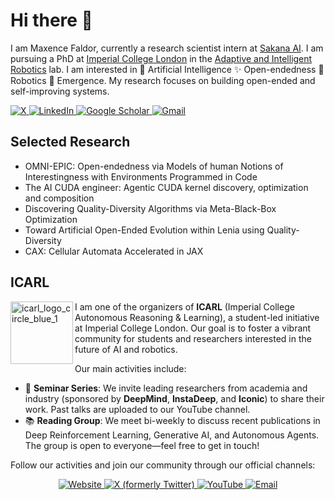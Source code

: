 # Hi there 👋

I am Maxence Faldor, currently a research scientist intern at [Sakana AI](https://sakana.ai/). I am pursuing a PhD at [Imperial College London](https://www.imperial.ac.uk) in the [Adaptive and Intelligent Robotics](https://www.imperial.ac.uk/adaptive-intelligent-robotics/) lab. I am interested in 🧠 Artificial Intelligence ✨ Open-endedness 🦾 Robotics 🦎 Emergence. My research focuses on building open-ended and self-improving systems.

<a href="https://twitter.com/maxencefaldor" target="_blank">
	<img alt="X" src="https://img.shields.io/badge/X-%23000000.svg?style=for-the-badge&logo=X&logoColor=white" />
</a>
<a href="https://www.linkedin.com/in/maxencefaldor/" target="_blank">
	<img alt="LinkedIn" src="https://img.shields.io/badge/linkedin-%230077B5.svg?style=for-the-badge&logo=linkedin&logoColor=white" />
</a>
<a href="https://scholar.google.com/citations?user=s36pCYsAAAAJ&hl=en" target="_blank">
	<img alt="Google Scholar" src="https://img.shields.io/badge/Google%20Scholar-4285F4?style=for-the-badge&logo=google-scholar&logoColor=white" />
</a>
<a href="mailto:maxencefaldor@gmail.com">
	<img alt="Gmail" src="https://img.shields.io/badge/Email-808080?style=for-the-badge&logo=gmail&logoColor=white" />
</a>

## Selected Research

- OMNI-EPIC: Open-endedness via Models of human Notions of Interestingness with Environments Programmed in Code
- The AI CUDA engineer: Agentic CUDA kernel discovery, optimization and composition
- Discovering Quality-Diversity Algorithms via Meta-Black-Box Optimization
- Toward Artificial Open-Ended Evolution within Lenia using Quality-Diversity
- CAX: Cellular Automata Accelerated in JAX

## ICARL

<img alt="icarl_logo_circle_blue_1" src="https://github.com/user-attachments/assets/ccc624a2-85af-4dc3-866d-00ab6a2b8183" width=100 align=left />

I am one of the organizers of **ICARL** (Imperial College Autonomous Reasoning & Learning), a student-led initiative at Imperial College London. Our goal is to foster a vibrant community for students and researchers interested in the future of AI and robotics.

Our main activities include:
- 🎤 **Seminar Series**: We invite leading researchers from academia and industry (sponsored by **DeepMind**, **InstaDeep**, and **Iconic**) to share their work. Past talks are uploaded to our YouTube channel.
- 📚 **Reading Group**: We meet bi-weekly to discuss recent publications in Deep Reinforcement Learning, Generative AI, and Autonomous Agents. The group is open to everyone—feel free to get in touch!

Follow our activities and join our community through our official channels:

<p align="center">
	<a href="https://icarl.doc.ic.ac.uk" target="_blank">
		<img alt="Website" src="https://img.shields.io/badge/Website-003E74?style=for-the-badge&logo=world&logoColor=white" />
	</a>
	<a href="https://x.com/ic_arl" target="_blank">
		<img alt="X (formerly Twitter)" src="https://img.shields.io/badge/X-%23000000.svg?style=for-the-badge&logo=X&logoColor=white" />
	</a>
	<a href="https://www.youtube.com/@ic-arl" target="_blank">
		<img alt="YouTube" src="https://img.shields.io/badge/YouTube-%23FF0000.svg?style=for-the-badge&logo=YouTube&logoColor=white" />
	</a>
	<a href="mailto:icarl@imperial.ac.uk">
		<img alt="Email" src="https://img.shields.io/badge/Email-808080?style=for-the-badge&logo=gmail&logoColor=white" />
	</a>
</p>
